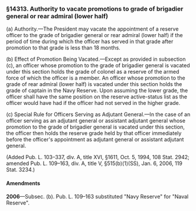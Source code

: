 ### §14313. Authority to vacate promotions to grade of brigadier general or rear admiral (lower half) ###

(a) Authority.—The President may vacate the appointment of a reserve officer to the grade of brigadier general or rear admiral (lower half) if the period of time during which the officer has served in that grade after promotion to that grade is less than 18 months.

(b) Effect of Promotion Being Vacated.—Except as provided in subsection (c), an officer whose promotion to the grade of brigadier general is vacated under this section holds the grade of colonel as a reserve of the armed force of which the officer is a member. An officer whose promotion to the grade of rear admiral (lower half) is vacated under this section holds the grade of captain in the Navy Reserve. Upon assuming the lower grade, the officer shall have the same position on the reserve active-status list as the officer would have had if the officer had not served in the higher grade.

(c) Special Rule for Officers Serving as Adjutant General.—In the case of an officer serving as an adjutant general or assistant adjutant general whose promotion to the grade of brigadier general is vacated under this section, the officer then holds the reserve grade held by that officer immediately before the officer's appointment as adjutant general or assistant adjutant general.

(Added Pub. L. 103–337, div. A, title XVI, §1611, Oct. 5, 1994, 108 Stat. 2942; amended Pub. L. 109–163, div. A, title V, §515(b)(1)(SS), Jan. 6, 2006, 119 Stat. 3234.)

#### Amendments ####

**2006**—Subsec. (b). Pub. L. 109–163 substituted "Navy Reserve" for "Naval Reserve".
